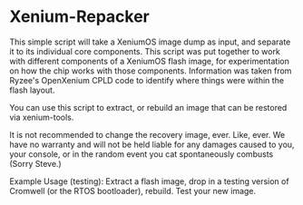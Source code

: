 # Xenium-Repacker
This simple script will take a XeniumOS image dump as input, and separate it to its individual core components. This script was put together to work with different components of a XeniumOS flash image, for experimentation on how the chip works with those components. Information was taken from Ryzee's OpenXenium CPLD code to identify where things were within the flash layout.

You can use this script to extract, or rebuild an image that can be restored via xenium-tools.

It is not recommended to change the recovery image, ever. Like, ever. We have no warranty and will not be held liable for any damages caused to you, your console, or in the random event you cat spontaneously combusts (Sorry Steve.)

Example Usage (testing):
Extract a flash image, drop in a testing version of Cromwell (or the RTOS bootloader), rebuild. Test your new image.
